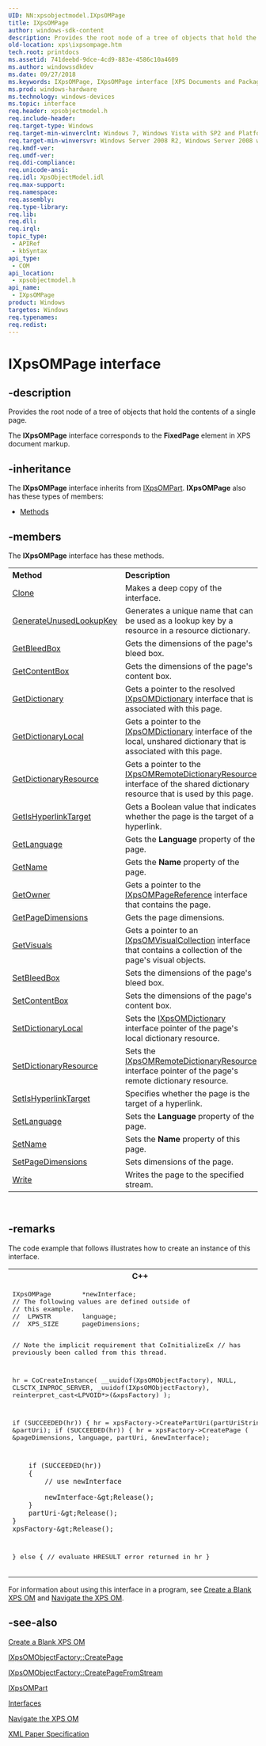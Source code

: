 ```yaml
---
UID: NN:xpsobjectmodel.IXpsOMPage
title: IXpsOMPage
author: windows-sdk-content
description: Provides the root node of a tree of objects that hold the contents of a single page.
old-location: xps\ixpsompage.htm
tech.root: printdocs
ms.assetid: 741deebd-9dce-4cd9-883e-4586c10a4609
ms.author: windowssdkdev
ms.date: 09/27/2018
ms.keywords: IXpsOMPage, IXpsOMPage interface [XPS Documents and Packaging], IXpsOMPage interface [XPS Documents and Packaging],described, xps.ixpsompage, xpsobjectmodel/IXpsOMPage
ms.prod: windows-hardware
ms.technology: windows-devices
ms.topic: interface
req.header: xpsobjectmodel.h
req.include-header: 
req.target-type: Windows
req.target-min-winverclnt: Windows 7, Windows Vista with SP2 and Platform Update for Windows Vista [desktop apps \| UWP apps]
req.target-min-winversvr: Windows Server 2008 R2, Windows Server 2008 with SP2 and Platform Update for Windows Server 2008 [desktop apps \| UWP apps]
req.kmdf-ver: 
req.umdf-ver: 
req.ddi-compliance: 
req.unicode-ansi: 
req.idl: XpsObjectModel.idl
req.max-support: 
req.namespace: 
req.assembly: 
req.type-library: 
req.lib: 
req.dll: 
req.irql: 
topic_type:
 - APIRef
 - kbSyntax
api_type:
 - COM
api_location:
 - xpsobjectmodel.h
api_name:
 - IXpsOMPage
product: Windows
targetos: Windows
req.typenames: 
req.redist: 
---
```


# IXpsOMPage interface


## -description


Provides the root node of a tree of objects that hold the contents of  a single page. 

The <b>IXpsOMPage</b> interface corresponds to the <b>FixedPage</b> element in XPS document markup.


## -inheritance

The <b xmlns:loc="http://microsoft.com/wdcml/l10n">IXpsOMPage</b> interface inherits from <a href="https://msdn.microsoft.com/71cd0155-6c95-42ca-bfc3-dffd43d95dc9">IXpsOMPart</a>. <b>IXpsOMPage</b> also has these types of members:
<ul>
<li><a href="https://docs.microsoft.com/">Methods</a></li>
</ul>

## -members

The <b>IXpsOMPage</b> interface has these methods.
<table class="members" id="memberListMethods">
<tr>
<th align="left" width="37%">Method</th>
<th align="left" width="63%">Description</th>
</tr>
<tr data="declared;">
<td align="left" width="37%">
<a href="https://msdn.microsoft.com/9577aeec-105d-475f-bc4b-db9abc4d0dce">Clone</a>
</td>
<td align="left" width="63%">
Makes a deep copy of the interface.

</td>
</tr>
<tr data="declared;">
<td align="left" width="37%">
<a href="https://msdn.microsoft.com/79599ede-fd81-4d1a-b71b-ac5742e384ca">GenerateUnusedLookupKey</a>
</td>
<td align="left" width="63%">
Generates a unique name that can be used as a lookup key by a resource in a resource dictionary.

</td>
</tr>
<tr data="declared;">
<td align="left" width="37%">
<a href="https://msdn.microsoft.com/2ce82a0e-b01c-4c1e-8907-31f51dc51f10">GetBleedBox</a>
</td>
<td align="left" width="63%">
Gets the dimensions of the page's bleed box.

</td>
</tr>
<tr data="declared;">
<td align="left" width="37%">
<a href="https://msdn.microsoft.com/6402bcd0-84cb-472f-8c3c-1fe34eecc6d2">GetContentBox</a>
</td>
<td align="left" width="63%">
Gets the dimensions of the page's content box.

</td>
</tr>
<tr data="declared;">
<td align="left" width="37%">
<a href="https://msdn.microsoft.com/e842c828-6e8c-4190-b845-8c8a26af1579">GetDictionary</a>
</td>
<td align="left" width="63%">
Gets a pointer to the resolved <a href="https://msdn.microsoft.com/f887e3d3-973c-4267-a785-6bc190c13082">IXpsOMDictionary</a> interface that is associated with this page.
            

</td>
</tr>
<tr data="declared;">
<td align="left" width="37%">
<a href="https://msdn.microsoft.com/1eece7d5-2f2d-4fae-a2f4-8e52236f57c4">GetDictionaryLocal</a>
</td>
<td align="left" width="63%">
Gets a pointer to the <a href="https://msdn.microsoft.com/f887e3d3-973c-4267-a785-6bc190c13082">IXpsOMDictionary</a> interface of the local, unshared dictionary that is associated with this page.
            

</td>
</tr>
<tr data="declared;">
<td align="left" width="37%">
<a href="https://msdn.microsoft.com/12313d19-e6f1-4ec3-9702-2a403087763a">GetDictionaryResource</a>
</td>
<td align="left" width="63%">
Gets a pointer to the <a href="https://msdn.microsoft.com/dd757856-f16e-46ad-b865-8203c3428372">IXpsOMRemoteDictionaryResource</a> interface of the shared dictionary resource that is used by this page.
            

</td>
</tr>
<tr data="declared;">
<td align="left" width="37%">
<a href="https://msdn.microsoft.com/172636d5-c375-4552-97a8-d874b6aa4843">GetIsHyperlinkTarget</a>
</td>
<td align="left" width="63%">
Gets a Boolean value that indicates whether the page is the target of a hyperlink.

</td>
</tr>
<tr data="declared;">
<td align="left" width="37%">
<a href="https://msdn.microsoft.com/d16378cc-dd1c-49f9-9c1b-1eb0d78067f7">GetLanguage</a>
</td>
<td align="left" width="63%">
Gets the <b>Language</b> property of the page.
            

</td>
</tr>
<tr data="declared;">
<td align="left" width="37%">
<a href="https://msdn.microsoft.com/0c133dce-3a5a-4d7f-af83-2e185450c207">GetName</a>
</td>
<td align="left" width="63%">
Gets the <b>Name</b> property of the page.
            

</td>
</tr>
<tr data="declared;">
<td align="left" width="37%">
<a href="https://msdn.microsoft.com/fd29eaa7-8f9c-4468-ad3b-a159bf5f516c">GetOwner</a>
</td>
<td align="left" width="63%">
Gets a pointer to the <a href="https://msdn.microsoft.com/cdebab24-f918-4235-b4d5-5ee1007ade87">IXpsOMPageReference</a> interface that contains the page.
            

</td>
</tr>
<tr data="declared;">
<td align="left" width="37%">
<a href="https://msdn.microsoft.com/24a81c7a-f048-4347-8023-96ed85bec2a1">GetPageDimensions</a>
</td>
<td align="left" width="63%">
Gets the page dimensions.

</td>
</tr>
<tr data="declared;">
<td align="left" width="37%">
<a href="https://msdn.microsoft.com/8181513f-2a5d-4b43-aa40-7f886a8af7f7">GetVisuals</a>
</td>
<td align="left" width="63%">
Gets a pointer to an <a href="https://msdn.microsoft.com/f373b437-3973-40aa-9cac-a6b196a3e5d1">IXpsOMVisualCollection</a> interface that contains a collection  of the page's visual objects.
            

</td>
</tr>
<tr data="declared;">
<td align="left" width="37%">
<a href="https://msdn.microsoft.com/947313e1-6c95-4751-997f-d5172acaa5d5">SetBleedBox</a>
</td>
<td align="left" width="63%">
Sets the dimensions of the page's bleed box.

</td>
</tr>
<tr data="declared;">
<td align="left" width="37%">
<a href="https://msdn.microsoft.com/5262ce99-8112-4f4f-a173-5927341b4a2e">SetContentBox</a>
</td>
<td align="left" width="63%">
Sets the dimensions of the page's content box.

</td>
</tr>
<tr data="declared;">
<td align="left" width="37%">
<a href="https://msdn.microsoft.com/d950a21a-0afe-410a-9f2c-32847c35471e">SetDictionaryLocal</a>
</td>
<td align="left" width="63%">
Sets the <a href="https://msdn.microsoft.com/f887e3d3-973c-4267-a785-6bc190c13082">IXpsOMDictionary</a> interface pointer of the page's local dictionary resource.
            

</td>
</tr>
<tr data="declared;">
<td align="left" width="37%">
<a href="https://msdn.microsoft.com/e424c70e-289c-4519-8b20-5fb98d46bf34">SetDictionaryResource</a>
</td>
<td align="left" width="63%">
Sets the <a href="https://msdn.microsoft.com/dd757856-f16e-46ad-b865-8203c3428372">IXpsOMRemoteDictionaryResource</a> interface pointer of the page's remote dictionary resource.
            

</td>
</tr>
<tr data="declared;">
<td align="left" width="37%">
<a href="https://msdn.microsoft.com/a8096303-5940-4ad1-aa5a-de604efe8c9e">SetIsHyperlinkTarget</a>
</td>
<td align="left" width="63%">
Specifies whether the page is the target of a hyperlink.

</td>
</tr>
<tr data="declared;">
<td align="left" width="37%">
<a href="https://msdn.microsoft.com/3bf0c7ed-84fc-45c0-8058-b833c3913f09">SetLanguage</a>
</td>
<td align="left" width="63%">
Sets the <b>Language</b> property of the page.
            

</td>
</tr>
<tr data="declared;">
<td align="left" width="37%">
<a href="https://msdn.microsoft.com/675e4fd2-e8b9-400f-9042-df5b0bb0b89a">SetName</a>
</td>
<td align="left" width="63%">
Sets the <b>Name</b> property of this page.
            

</td>
</tr>
<tr data="declared;">
<td align="left" width="37%">
<a href="https://msdn.microsoft.com/4ae0a584-afa2-4288-82f8-c52c46de390f">SetPageDimensions</a>
</td>
<td align="left" width="63%">
Sets dimensions of the page.

</td>
</tr>
<tr data="declared;">
<td align="left" width="37%">
<a href="https://msdn.microsoft.com/ab586c7d-69e6-4ad7-93f1-3e1437c04856">Write</a>
</td>
<td align="left" width="63%">
Writes the page to the specified stream.

</td>
</tr>
</table> 


## -remarks



The code example that follows illustrates how to create an instance of  this interface.

<div class="code"><span codelanguage="ManagedCPlusPlus"><table>
<tr>
<th>C++</th>
</tr>
<tr>
<td>
<pre>
IXpsOMPage        *newInterface;
// The following values are defined outside of 
// this example.
//  LPWSTR        language;
//  XPS_SIZE      pageDimensions;

// Note the implicit requirement that CoInitializeEx 
//  has previously been called from this thread.

hr = CoCreateInstance(
    __uuidof(XpsOMObjectFactory),
    NULL,
    CLSCTX_INPROC_SERVER,
    _uuidof(IXpsOMObjectFactory),
    reinterpret_cast&lt;LPVOID*&gt;(&amp;xpsFactory)
    );

if (SUCCEEDED(hr))
{
    hr = xpsFactory-&gt;CreatePartUri(partUriString, &amp;partUri);
    if (SUCCEEDED(hr))
    {
        hr = xpsFactory-&gt;CreatePage (
            &amp;pageDimensions,
            language,
            partUri,
            &amp;newInterface);

        if (SUCCEEDED(hr))
        {
            // use newInterface

            newInterface-&gt;Release();
        }
        partUri-&gt;Release();
    }
    xpsFactory-&gt;Release();
}
else
{
    // evaluate HRESULT error returned in hr
}
</pre>
</td>
</tr>
</table></span></div>
For information about using this interface in a program, see <a href="https://msdn.microsoft.com/5b6f12ba-9a41-4252-96c4-391bb8d75cd4">Create a Blank XPS OM</a> and <a href="https://msdn.microsoft.com/90b726aa-29da-4cfb-9c69-f471c2acb678">Navigate the XPS OM</a>.




## -see-also




<a href="https://msdn.microsoft.com/5b6f12ba-9a41-4252-96c4-391bb8d75cd4">Create a Blank XPS OM</a>



<a href="https://msdn.microsoft.com/9212ccd8-0793-40cc-bab5-609ea74715f7">IXpsOMObjectFactory::CreatePage</a>



<a href="https://msdn.microsoft.com/daeafc73-33b0-4c88-b92d-da4ca42b19a9">IXpsOMObjectFactory::CreatePageFromStream</a>



<a href="https://msdn.microsoft.com/71cd0155-6c95-42ca-bfc3-dffd43d95dc9">IXpsOMPart</a>



<a href="https://msdn.microsoft.com/8d72ff28-6dfb-4fa8-a1b6-14b054aa7eb5">Interfaces</a>



<a href="https://msdn.microsoft.com/90b726aa-29da-4cfb-9c69-f471c2acb678">Navigate the XPS OM</a>



<a href="http://go.microsoft.com/?linkid=8435939">XML Paper Specification</a>
 

 


